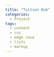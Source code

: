 ```yaml
---
title: "Tuition Hub"
categories:
  - Project
tags:
  - content
  - css
  - edge case
  - lists
  - markup
---
```

